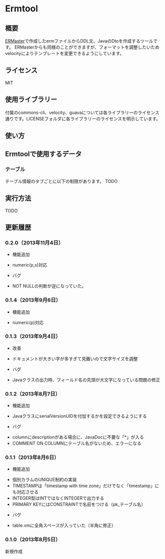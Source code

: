 # Ermtool

## 概要
[ERMaster](http://ermaster.sourceforge.net/index_ja.html)で作成したermファイルからDDL文、JavaのDtoを作成するツールです。
ERMasterからも同様のことができますが、フォーマットを調整したいためvelocityによりテンプレートを変更できるようにしています。

## ライセンス
MIT

## 使用ライブラリー
付属のcommons-cli、velocity、guavaについては各ライブラリーのライセンス通りです。LICENSEフォルダに各ライブラリーのライセンスを明示しています。

## 使い方
## Ermtoolで使用するデータ
### テーブル
テーブル情報のタブごとに以下の制限があります。
TODO

## 実行方法
TODO

## 更新履歴
### 0.2.0（2013年11月4日）
* 機能追加
 - numeric(p,s)対応
* バグ
 - NOT NULLの判断が逆になっていた。

### 0.1.4（2013年9月6日）
* 機能追加
 - numeric(p)対応

### 0.1.3（2013年9月4日）
* 改善
 - ドキュメントが大きい字が多すぎて見難いので文字サイズを調整
* バグ
 - Javaクラスの出力時、フィールド名の先頭が大文字になっている問題の修正

### 0.1.2（2013年8月7日）
* 機能追加
 - JavaクラスにserialVersionUIDを付加するかを設定できるようにする
* バグ
 - columnにdescriptionがある場合に、JavaDocに不要な「*」が入る
 - COMMENT ON COLUMNにテーブル名がないため、エラーになる

### 0.1.1（2013年8月6日）
* 機能追加
 - 個別カラムのUNIQUE制約の実装
 - TIMESTAMPは「timestamp with time zone」だけでなく「timestamp」にも対応させる
 - INTEGER型はINTではなくINTEGERで出力する
 - PRIMARY KEYにはCONSTRAINTで名前をつける（pk_テーブル名）
* バグ
 - table.vmに全角スペースが入っていた（半角に修正）

### 0.1.0（2013年8月5日）
新規作成
